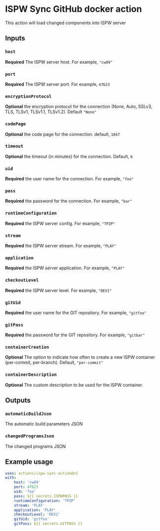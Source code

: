 # ISPW Sync GitHub docker action

This action will load changed components into ISPW server

## Inputs

### `host`

**Required** The ISPW server host. For example, `"cw09"`

### `port`

**Required** The ISPW server port. For example, `47623`

### `encryptionProtocol`

**Optional** the encryption protocol for the connection (None, Auto, SSLv3, TLS, TLSv1, TLSv1.1, TLSv1.2). Default `"None"`

### `codePage`

**Optional** the code page for the connection. default, `1047`

### `timeout`

**Optional** the timeout (in minutes) for the connection. Default, `0`

### `uid`

**Required** the user name for the connection. For example, `"foo"`

### `pass`

**Required** the password for the connection. For example, `"bar"`

### `runtimeConfiguration`

**Required** the ISPW server config. For example, `"TPZP"`

### `stream`

**Required** the ISPW server stream. For example, `"PLAY"`

### `application`

**Required** the ISPW server application. For example, `"PLAY"`

### `checkoutLevel`

**Required** the ISPW server level. For example, `"DEV1"`

### `gitUid`

**Required** the user name for the GIT repository. For example, `"gitfoo"`

### `gitPass`

**Required** the password for the GIT repository. For example, `"gitbar"`

### `containerCreation`

**Optional** The option to indicate how often to create a new ISPW container (per-commit, per-branch). Default, `"per-commit"`

### `containerDescription`

**Optional** The custom description to be used for the ISPW container.

## Outputs

### `automaticBuildJson`

The automatic build parameters JSON

### `changedProgramsJson`

The changed programs JSON

## Example usage

```yaml
uses: actions/ispw-sync-action@v1
with:
    host: 'cw09'
    port: 47623
    uid: 'foo'
    pass: ${{ secrets.ISPWPASS }}
    runtimeConfiguration: 'TPZP'
    stream: 'PLAY'
    application: 'PLAY'
    checkoutLevel: 'DEV2'
    gitUid: 'gitfoo'
    gitPass: ${{ secrets.GITPASS }}
```
